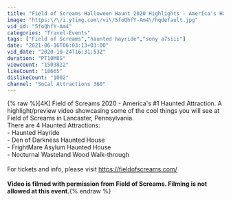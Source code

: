 ```yaml
---
title: "Field of Screams Halloween Haunt 2020 Highlights - America's Haunted Attraction"
image: "https:\/\/i.ytimg.com\/vi\/5foQhfY-Am4\/hqdefault.jpg"
vid_id: "5foQhfY-Am4"
categories: "Travel-Events"
tags: ["Field of Screams","haunted hayride","sony a7siii"]
date: "2021-06-16T06:03:13+03:00"
vid_date: "2020-10-24T16:31:53Z"
duration: "PT10M8S"
viewcount: "1503822"
likeCount: "18665"
dislikeCount: "1002"
channel: "SoCal Attractions 360"
---
```

{% raw %}[4K] Field of Screams 2020 - America's #1 Haunted Attraction. A highlight/preview video showcasing some of the cool things you will see at Field of Screams in Lancaster, Pennsylvania. <br />There are 4 Haunted Attractions: <br />- Haunted Hayride<br />- Den of Darkness Haunted House <br />- FrightMare Asylum Haunted House<br />- Nocturnal Wasteland Wood Walk-through<br /><br />For tickets and info, please visit <a rel="nofollow" target="blank" href="https://fieldofscreams.com/">https://fieldofscreams.com/</a><br /><br />**Video is filmed with permission from Field of Screams. Filming is not allowed at this event.**{% endraw %}
